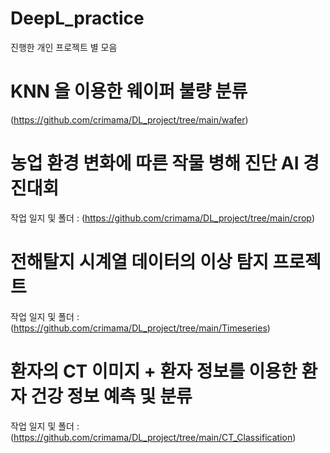 # DeepL_practice
진행한 개인 프로젝트 별 모음 

# KNN 을 이용한 웨이퍼 불량 분류 
(https://github.com/crimama/DL_project/tree/main/wafer)


# 농업 환경 변화에 따른 작물 병해 진단 AI 경진대회

작업 일지 및 폴더 : (https://github.com/crimama/DL_project/tree/main/crop)

# 전해탈지 시계열 데이터의 이상 탐지 프로젝트 

작업 일지 및 폴더 : (https://github.com/crimama/DL_project/tree/main/Timeseries)

# 환자의 CT 이미지 + 환자 정보를 이용한 환자 건강 정보 예측 및 분류 

작업 일지 및 폴더 : (https://github.com/crimama/DL_project/tree/main/CT_Classification)
